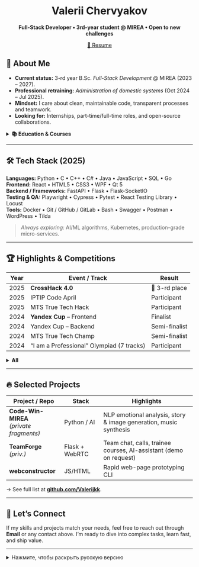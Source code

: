 <h1 align="center">Valerii Chervyakov</h1>
<p align="center">
  <strong>Full-Stack Developer • 3rd-year student @ MIREA • Open to new challenges</strong>
</p>

<p align="center">
  <a href="https://disk.yandex.ru/i/6xFDglDLpx1YFQ">📖 Resume</a> 
</p>

## 🚀 About Me
- **Current status:** 3-rd year B.Sc. *Full-Stack Development* @ MIREA (2023 – 2027).
- **Professional retraining:** *Administration of domestic systems* (Oct 2024 – Jul 2025).
- **Mindset:** I care about clean, maintainable code, transparent processes and teamwork.
- **Looking for:** Internships, part-time/full-time roles, and open-source collaborations.

<details>
<summary><strong>📚 Education & Courses</strong></summary>

| Period                | Program / Course                                             |
|-----------------------|--------------------------------------------------------------|
| 2023-09 → 2027-08     | B.Sc. *Full-Stack Development*, **MIREA**                    |
| 2024-10 → 2025-07     | Prof. retraining, *Administration of domestic systems*       |
| 2024-02 → 2024-03     | “Generation Python”: Beginner + Advanced (on-line)           |
</details>

---

## 🛠️ Tech Stack (2025)
**Languages:** Python • C • C++ • C# • Java • JavaScript • SQL • Go  
**Frontend:** React • HTML5 • CSS3 • WPF • Qt 5  
**Backend / Frameworks:** FastAPI • Flask • Flask-SocketIO  
**Testing & QA:** Playwright • Cypress • Pytest • React Testing Library • Locust  
**Tools:** Docker • Git / GitHub / GitLab • Bash • Swagger • Postman • WordPress • Tilda

> *Always exploring:* AI/ML algorithms, Kubernetes, production-grade micro-services.

---


## 🏆 Highlights & Competitions

| Year | Event / Track                                    | Result |
|------|--------------------------------------------------|--------|
| 2025 | **CrossHack 4.0**                                | 🥉 3-rd place |
| 2025 | IPTIP Code April                                 | Participant |
| 2025 | MTS True Tech Hack                               | Participant |
| 2024 | **Yandex Cup** – Frontend                        | Finalist |
| 2024 | Yandex Cup – Backend                             | Semi-finalist |
| 2024 | MTS True Tech Champ                              | Semi-finalist |
| 2024 | “I am a Professional” Olympiad (7 tracks)        | Participant |

<details>
<summary><strong>All</strong></summary>

### 2025
- **CrossHack 4.0** — 3-rd place (prize winner)
- **MTS True Tech Hack** — Participant
- **IT_ONE Cup – ML Challenge** — Participant
- **BEZUMhack** — Participant
- **IT-Jam “ITy Hero”** — Participant
- **TECH SQUAD** (Gazprom) — Participant
- **IPTIP CODE APRIL 2025** — Participant
- **VnedReid** hackathon (Orison Soft) — Participant
- **“Code of Victory”** hackathon (RTU MIREA) — Participant
- **ARCHI TECH** hackathon (VTB) — Participant
- **GO CTF Tatarstan 2025** — Participant
- **Yandex Universities Battle** — Semifinalist
- **Digital Marathon** (Sberbank) — Participant

### 2024
- **Yandex Cup 2024 – Frontend track (Tashkent)** — Finalist
- **Yandex Cup 2024 – Backend track** — Semifinalist
- **Yandex Cup 2024 – Algorithms track** — Participant
- **MTS True Tech Champ** — Semifinalist
- **“I Am a Professional”** All-Russian Olympiad — Competed in 7 tracks

</details>

---

## 🔥 Selected Projects

| Project / Repo | Stack | Highlights |
|----------------|-------|------------|
| **Code-Win-MIREA**<br>*(private fragments)* | Python / AI | NLP emotional analysis, story & image generation, music synthesis |
| **TeamForge** *(priv.)* | Flask + WebRTC | Team chat, calls, trainee courses, AI-assistant (demo on request) |
| **webconstructor** | JS/HTML | Rapid web-page prototyping CLI |

→ See full list at **[github.com/Valerijkk](https://github.com/Valerijkk)**.

---

## 🤝 Let’s Connect
If my skills and projects match your needs, feel free to reach out through **Email** or any contact above. I’m ready to dive into complex tasks, learn fast, and ship value.

---

<details>
<summary>Нажмите, чтобы раскрыть русскую версию</summary>

# Привет! Я Валерий Червяков

**Фулстек-разработчик, студент 3-го курса МИРЭА.** Открыт для стажировок и проектов, ценю чистый код и прозрачные процессы.

## ✨ Обо мне
- Учусь на *Full-Stack Development* (2023-2027).
- Прохожу переподготовку «Администрирование отечественных систем» (2024-2025).
- Люблю **WPF/C#**, **React**, **Flask**, **FastAPI** и всё, что помогает решать задачи быстро и качественно.

## ✅ Стек
Python • C/C++/C# • Java • JavaScript • SQL • Go • React • FastAPI • Flask • Docker • Git и др.

## 🏆 Достижения
- **CrossHack 4.0 (2025)** — 3-е место
- **Yandex Cup 2024** — финалист фронтенда, полуфиналист бэкенда
- **MTS True Tech Champ 2024** — полуфиналист  
<details>
<summary><strong>Подробнее</strong></summary>

### 2025 год
- **CrossHack 4.0** — призёр, 3-е место
- **MTS True Tech Hack** — участник
- **IT_ONE Cup – ML Challenge** — участник
- **БЕЗУМhack** — участник
- **IT-Джем «ИТы Герой»** — участник
- **TECH SQUAD** (Газпром) — участник
- **IPTIP CODE APRIL 2025** — участник
- **Внедрейд** (Orison Soft) — участник
- **Хакатон «Код победы»** (РТУ МИРЭА) — участник
- **ARCHI TECH** (ВТБ) — участник
- **GO CTF TATARSTAN 2025** — участник
- **Батл вузов** (Яндекс) — полуфиналист
- **Цифровой марафон** (Сбербанк) — участник

### 2024 год
- **Yandex Cup 2024 — Frontend (Ташкент)** — финалист
- **Yandex Cup 2024 — Backend** — полуфиналист
- **Yandex Cup 2024 — Алгоритмы** — участник
- **MTS True Tech Champ** — полуфиналист
- **Всероссийская олимпиада «Я — профессионал»** — участие в 7 направлениях

</details>

## 🚀 Проекты
- **Code-Win-MIREA** — анализ военных дневников, генерация историй, иллюстраций, музыки
- **LocalConstructor** — десктоп-конструктор сайтов (Go + Wails)
- **TeamForge** — командный чат с WebRTC и AI-ассистентом (демо по запросу)

Заходите на **GitHub**, посмотрим код и обсудим сотрудничество!

</details>
